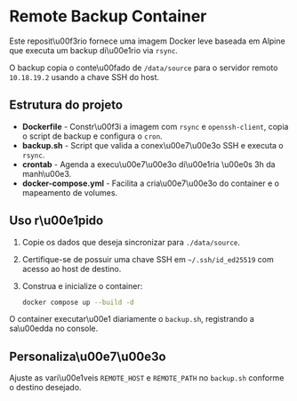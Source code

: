 # Remote Backup Container

Este reposit\u00f3rio fornece uma imagem Docker leve baseada em Alpine que executa um backup di\u00e1rio via `rsync`.

O backup copia o conte\u00fado de `/data/source` para o servidor remoto `10.18.19.2` usando a chave SSH do host.

## Estrutura do projeto

- **Dockerfile** - Constr\u00f3i a imagem com `rsync` e `openssh-client`, copia o script de backup e configura o `cron`.
- **backup.sh** - Script que valida a conex\u00e7\u00e3o SSH e executa o `rsync`.
- **crontab** - Agenda a execu\u00e7\u00e3o di\u00e1ria \u00e0s 3h da manh\u00e3.
- **docker-compose.yml** - Facilita a cria\u00e7\u00e3o do container e o mapeamento de volumes.

## Uso r\u00e1pido

1. Copie os dados que deseja sincronizar para `./data/source`.
2. Certifique-se de possuir uma chave SSH em `~/.ssh/id_ed25519` com acesso ao host de destino.
3. Construa e inicialize o container:

   ```bash
   docker compose up --build -d
   ```

O container executar\u00e1 diariamente o `backup.sh`, registrando a sa\u00edda no console.

## Personaliza\u00e7\u00e3o

Ajuste as vari\u00e1veis `REMOTE_HOST` e `REMOTE_PATH` no `backup.sh` conforme o destino desejado.

